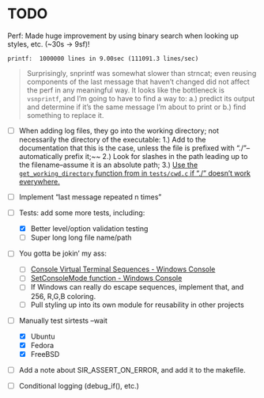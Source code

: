 # 	TODO

Perf: Made huge improvement by using binary search when looking up styles, etc. (~30s -> 9sf)!

```
printf:  1000000 lines in 9.00sec (111091.3 lines/sec)
```
> Surprisingly, snprintf was somewhat slower than strncat; even reusing components of the last message that haven’t changed did not affect the perf in any meaningful way. It looks like the bottleneck is `vsnprintf`, and I’m going to have to find a way to:
> a.) predict its output and determine if it’s the same message I’m about to print or
> b.) find something to replace it.

- [ ] When adding log files, they go into the working directory; not necessarily the directory of the executable:
         1.) Add to the documentation that this is the case, unless the file is prefixed with “./”–automatically prefix it;~~
         2.) Look for slashes in the path leading up to the filename–assume it is an absolute path;
         3.) <u>Use the `get_working_directory` function from in `tests/cwd.c` if “./” doesn’t work everywhere.</u>

- [ ] Implement “last message repeated n times”

- [ ] Tests: add some more tests, including:
  - [x] Better level/option validation testing
  - [ ] Super long long file name/path

- [ ] You gotta be jokin’ my ass:

  - [ ] [Console Virtual Terminal Sequences - Windows Console](https://learn.microsoft.com/en-us/windows/console/console-virtual-terminal-sequences)
  - [ ] [SetConsoleMode function - Windows Console](https://learn.microsoft.com/en-us/windows/console/setconsolemode)
  - [ ] If Windows can really do escape sequences, implement that, and 256, R,G,B coloring.
  - [ ] Pull styling up into its own module for reusability in other projects

- [ ] Manually test sirtests –wait
  - [x] Ubuntu
  - [x] Fedora
  - [x] FreeBSD

- [ ] Add a note about SIR_ASSERT_ON_ERROR, and add it to the makefile.

- [ ] Conditional logging (debug_if(), etc.)

